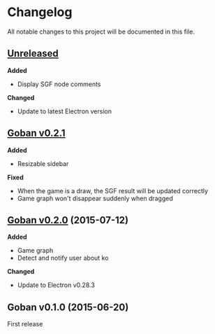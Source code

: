 # Changelog

All notable changes to this project will be documented in this file.

## [Unreleased][unreleased]

**Added**
* Display SGF node comments

**Changed**
* Update to latest Electron version

## [Goban v0.2.1][v0.2.1]

**Added**
* Resizable sidebar

**Fixed**
* When the game is a draw, the SGF result will be updated correctly
* Game graph won't disappear suddenly when dragged

## [Goban v0.2.0][v0.2.0] (2015-07-12)

**Added**
* Game graph
* Detect and notify user about ko

**Changed**
* Update to Electron v0.28.3

## Goban v0.1.0 (2015-06-20)

First release

[unreleased]: https://github.com/yishn/Goban/compare/v0.2.1...master
[v0.2.1]: https://github.com/yishn/Goban/compare/v0.2.1...v0.2.0
[v0.2.0]: https://github.com/yishn/Goban/compare/v0.1.0...v0.2.0
